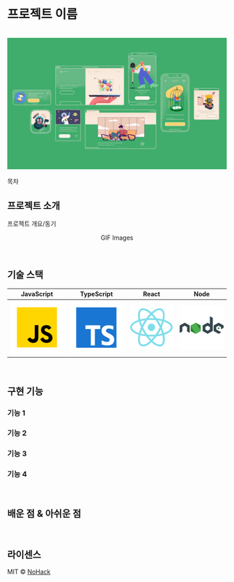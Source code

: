 <!-- #  Jekyll Theme - BlogFolio

A simple and easy to use blog and portfolio theme for Jekyll

##  Install
1. Clone or download `https://github.com/lamccloskey/jekyll-theme-blogfolio.git`
2. Enter folder `cd jekyll-theme-blogfolio/`
3. Start Jekyll Server `jekyll serve`
4. Enter url `localhost:4000/jekyll-theme-blogfolio/`

##  Demo
[https://lamccloskey.github.io/jekyll-theme-blogfolio/](https://lamccloskey.github.io/jekyll-theme-blogfolio/)


##  Preview
![alt text](blogfolio.gif "Blogfolio")

---
_Powered by [Jekyll](http://jekyllrb.com/) and styled using [Bulma](http://bulma.io/)_
 -->

# 프로젝트 이름

<p align="center">
  <br>
  <img src="./images/common/logo-sample.jpeg">
  <br>
</p>

목차

## 프로젝트 소개

<p align="justify">
프로젝트 개요/동기
</p>

<p align="center">
GIF Images
</p>

<br>

## 기술 스택

| JavaScript | TypeScript |  React   |  Node   |
| :--------: | :--------: | :------: | :-----: |
|   ![js]    |   ![ts]    | ![react] | ![node] |

<br>

## 구현 기능

### 기능 1

### 기능 2

### 기능 3

### 기능 4

<br>

## 배운 점 & 아쉬운 점

<p align="justify">

</p>

<br>

## 라이센스

MIT &copy; [NoHack](mailto:lbjp114@gmail.com)

<!-- Stack Icon Refernces -->

[js]: /images/stack/javascript.svg
[ts]: /images/stack/typescript.svg
[react]: /images/stack/react.svg
[node]: /images/stack/node.svg
